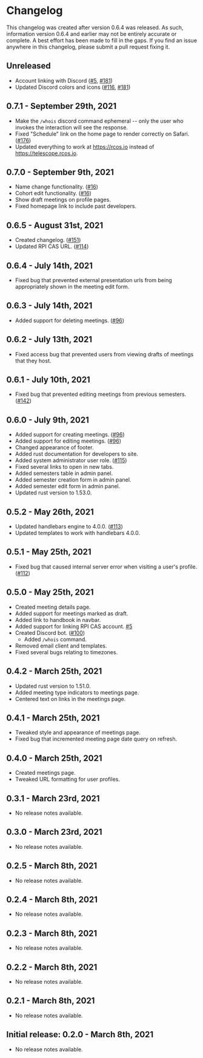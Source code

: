 # Changelog
This changelog was created after version 0.6.4 was released. As such, information
version 0.6.4 and earlier may not be entirely accurate or complete. A best effort 
has been made to fill in the gaps. If you find an issue anywhere in this changelog, 
please submit a pull request fixing it. 

## Unreleased
- Account linking with Discord ([#5], [#181])
- Updated Discord colors and icons ([#116], [#181]) 

## 0.7.1 - September 29th, 2021
- Make the `/whois` discord command ephemeral -- only the user who invokes the
  interaction will see the response.
- Fixed "Schedule" link on the home page to render correctly on Safari. ([#176])
- Updated everything to work at <https://rcos.io> instead of <https://telescope.rcos.io>. 

## 0.7.0 - September 9th, 2021
- Name change functionality. ([#16])
- Cohort edit functionality. ([#16])
- Show draft meetings on profile pages.
- Fixed homepage link to include past developers.

## 0.6.5 - August 31st, 2021
- Created changelog. ([#151])
- Updated RPI CAS URL. ([#114])

## 0.6.4 - July 14th, 2021
- Fixed bug that prevented external presentation urls from being appropriately shown 
in the meeting edit form. 

## 0.6.3 - July 14th, 2021
- Added support for deleting meetings. ([#96])

## 0.6.2 - July 13th, 2021
- Fixed access bug that prevented users from viewing drafts of meetings that they host.

## 0.6.1 - July 10th, 2021
- Fixed bug that prevented editing meetings from previous semesters. 
  ([#142])

## 0.6.0 - July 9th, 2021
- Added support for creating meetings. ([#96])
- Added support for editing meetings. ([#96])
- Changed appearance of footer. 
- Added rust documentation for developers to site. 
- Added system administrator user role. 
  ([#115])
- Fixed several links to open in new tabs. 
- Added semesters table in admin panel. 
- Added semester creation form in admin panel.
- Added semester edit form in admin panel. 
- Updated rust version to 1.53.0.

## 0.5.2 - May 26th, 2021
- Updated handlebars engine to 4.0.0. ([#113])
- Updated templates to work with handlebars 4.0.0.

## 0.5.1 - May 25th, 2021
- Fixed bug that caused internal server error when visiting a user's profile.
  ([#112])

## 0.5.0 - May 25th, 2021
- Created meeting details page.
- Added support for meetings marked as draft.
- Added link to handbook in navbar.
- Added support for linking RPI CAS account. [#5]
- Created Discord bot. ([#100])
    - Added `/whois` command.
- Removed email client and templates. 
- Fixed several bugs relating to timezones.

## 0.4.2 - March 25th, 2021
- Updated rust version to 1.51.0.
- Added meeting type indicators to meetings page. 
- Centered text on links in the meetings page.

## 0.4.1 - March 25th, 2021
- Tweaked style and appearance of meetings page.
- Fixed bug that incremented meeting page date query on refresh.

## 0.4.0 - March 25th, 2021
- Created meetings page.
- Tweaked URL formatting for user profiles.

## 0.3.1 - March 23rd, 2021
- No release notes available.

## 0.3.0 - March 23rd, 2021
- No release notes available.

## 0.2.5 - March 8th, 2021
- No release notes available.

## 0.2.4 - March 8th, 2021
- No release notes available.

## 0.2.3 - March 8th, 2021
- No release notes available.

## 0.2.2 - March 8th, 2021
- No release notes available.

## 0.2.1 - March 8th, 2021
- No release notes available.

## Initial release: 0.2.0 - March 8th, 2021
- No release notes available.

<!-- links -->
[#5]: https://github.com/rcos/Telescope/issues/5
[#16]: https://github.com/rcos/Telescope/issues/16
[#96]: https://github.com/rcos/Telescope/issues/96
[#100]: https://github.com/rcos/Telescope/issues/100
[#112]: https://github.com/rcos/Telescope/issues/112
[#113]: https://github.com/rcos/Telescope/pull/113
[#114]: https://github.com/rcos/Telescope/issues/114
[#115]: https://github.com/rcos/Telescope/issues/115
[#116]: https://github.com/rcos/Telescope/issues/116
[#142]: https://github.com/rcos/Telescope/issues/142
[#151]: https://github.com/rcos/Telescope/issues/151
[#176]: https://github.com/rcos/Telescope/pull/176
[#181]: https://github.com/rcos/Telescope/pull/181
